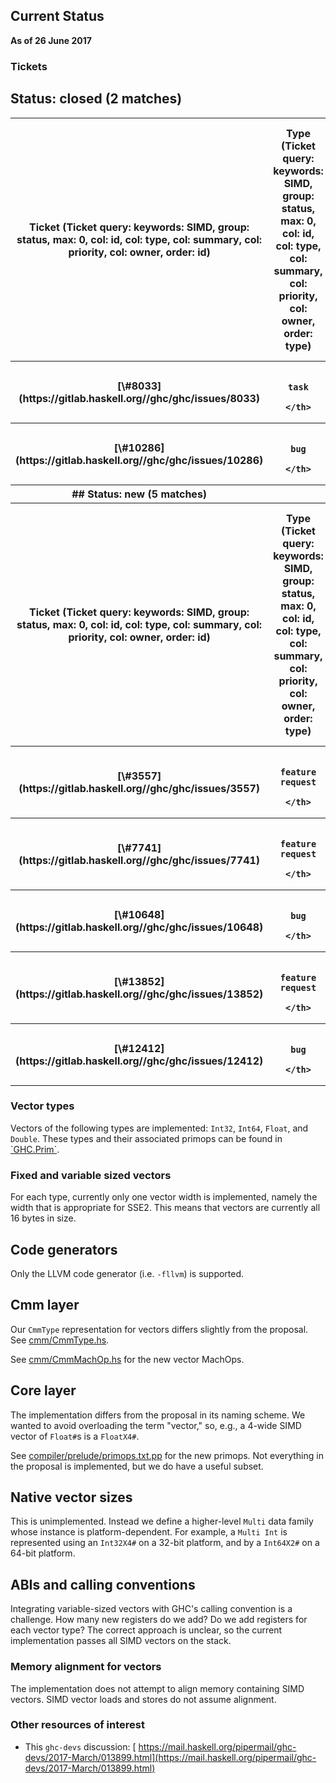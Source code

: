 ## Current Status

**As of 26 June 2017**

### Tickets

## Status: closed (2 matches)

<table><tr><th>Ticket (Ticket query: keywords: SIMD, group: status, max: 0, col: id, col: type, col: summary, col: priority, col: owner, order: id)</th>
<th>Type (Ticket query: keywords: SIMD, group: status, max: 0, col: id, col: type, col: summary, col: priority, col: owner, order: type)</th>
<th>Summary (Ticket query: keywords: SIMD, group: status, max: 0, col: id, col: type, col: summary, col: priority, col: owner, order: summary)</th>
<th>Priority (Ticket query: keywords: SIMD, group: status, max: 0, col: id, col: type, col: summary, col: priority, col: owner, desc: 1, order: priority)</th>
<th>Owner (Ticket query: keywords: SIMD, group: status, max: 0, col: id, col: type, col: summary, col: priority, col: owner, order: owner)</th></tr>
<tr><th>[\#8033](https://gitlab.haskell.org//ghc/ghc/issues/8033)</th>
<th>
                      
                      
                      
                      
                      
                      
                      
                      
                      task
                    </th>
<th>[add AVX register support to llvm calling convention](https://gitlab.haskell.org//ghc/ghc/issues/8033)</th>
<th>
                      
                      
                      
                      
                      
                      
                      
                      
                      normal
                    </th>
<th></th></tr>
<tr><th>[\#10286](https://gitlab.haskell.org//ghc/ghc/issues/10286)</th>
<th>
                      
                      
                      
                      
                      
                      
                      
                      
                      bug
                    </th>
<th>[native code generator: GHC crash at GHC.Prim SIMD vector](https://gitlab.haskell.org//ghc/ghc/issues/10286)</th>
<th>
                      
                      
                      
                      
                      
                      
                      
                      
                      normal
                    </th>
<th></th></tr>
<tr><th>## Status: new (5 matches)

</th>
<th></th>
<th></th>
<th></th>
<th></th></tr>
<tr><th>Ticket (Ticket query: keywords: SIMD, group: status, max: 0, col: id, col: type, col: summary, col: priority, col: owner, order: id)</th>
<th>Type (Ticket query: keywords: SIMD, group: status, max: 0, col: id, col: type, col: summary, col: priority, col: owner, order: type)</th>
<th>Summary (Ticket query: keywords: SIMD, group: status, max: 0, col: id, col: type, col: summary, col: priority, col: owner, order: summary)</th>
<th>Priority (Ticket query: keywords: SIMD, group: status, max: 0, col: id, col: type, col: summary, col: priority, col: owner, desc: 1, order: priority)</th>
<th>Owner (Ticket query: keywords: SIMD, group: status, max: 0, col: id, col: type, col: summary, col: priority, col: owner, order: owner)</th></tr>
<tr><th>[\#3557](https://gitlab.haskell.org//ghc/ghc/issues/3557)</th>
<th>
                      
                      
                      
                      
                      
                      
                      
                      
                      feature request
                    </th>
<th>[CPU Vector instructions in GHC.Prim](https://gitlab.haskell.org//ghc/ghc/issues/3557)</th>
<th>
                      
                      
                      
                      
                      
                      
                      
                      
                      normal
                    </th>
<th></th></tr>
<tr><th>[\#7741](https://gitlab.haskell.org//ghc/ghc/issues/7741)</th>
<th>
                      
                      
                      
                      
                      
                      
                      
                      
                      feature request
                    </th>
<th>[Add SIMD support to x86/x86_64 NCG](https://gitlab.haskell.org//ghc/ghc/issues/7741)</th>
<th>
                      
                      
                      
                      
                      
                      
                      
                      
                      normal
                    </th>
<th>abhir00p</th></tr>
<tr><th>[\#10648](https://gitlab.haskell.org//ghc/ghc/issues/10648)</th>
<th>
                      
                      
                      
                      
                      
                      
                      
                      
                      bug
                    </th>
<th>[Some 64-vector SIMD primitives are absolutely useless](https://gitlab.haskell.org//ghc/ghc/issues/10648)</th>
<th>
                      
                      
                      
                      
                      
                      
                      
                      
                      normal
                    </th>
<th></th></tr>
<tr><th>[\#13852](https://gitlab.haskell.org//ghc/ghc/issues/13852)</th>
<th>
                      
                      
                      
                      
                      
                      
                      
                      
                      feature request
                    </th>
<th>[Can we have more SIMD primops, corresponding to the untapped AVX etc. instructions?](https://gitlab.haskell.org//ghc/ghc/issues/13852)</th>
<th>
                      
                      
                      
                      
                      
                      
                      
                      
                      normal
                    </th>
<th></th></tr>
<tr><th>[\#12412](https://gitlab.haskell.org//ghc/ghc/issues/12412)</th>
<th>
                      
                      
                      
                      
                      
                      
                      
                      
                      bug
                    </th>
<th>[SIMD things introduce a metric ton of known key things](https://gitlab.haskell.org//ghc/ghc/issues/12412)</th>
<th>
                      
                      
                      
                      
                      
                      
                      
                      
                      low
                    </th>
<th></th></tr></table>

### Vector types


Vectors of the following types are implemented: `Int32`, `Int64`, `Float`, and `Double`. These types and their associated primops can be found in [ \`GHC.Prim\`](https://downloads.haskell.org/~ghc/8.0.2/docs/html/libraries/ghc-prim-0.5.0.0/GHC-Prim.html#g:28).

### Fixed and variable sized vectors


For each type, currently only one vector width is implemented, namely the width that is appropriate for SSE2. This means that vectors are currently all 16 bytes in size.

## Code generators


Only the LLVM code generator (i.e. `-fllvm`) is supported.

## Cmm layer


Our `CmmType` representation for vectors differs slightly from the proposal. See [cmm/CmmType.hs](/trac/ghc/browser/compiler/cmm/CmmType.hs?rev=e42746d07239888c74e937046fadf93655b44b65#L42)[](/trac/ghc/export/HEAD/ghc/compiler/cmm/CmmType.hs#L42).


See [cmm/CmmMachOp.hs](/trac/ghc/browser/compiler/cmm/CmmMachOp.hs?rev=e42746d07239888c74e937046fadf93655b44b65#L106)[](/trac/ghc/export/HEAD/ghc/compiler/cmm/CmmMachOp.hs#L106) for the new vector MachOps.

## Core layer


The implementation differs from the proposal in its naming scheme. We wanted to avoid overloading the term "vector," so, e.g., a 4-wide SIMD vector of `Float#`s is a `FloatX4#`.


See [compiler/prelude/primops.txt.pp](/trac/ghc/browser/compiler/prelude/primops.txt.pp?rev=e42746d07239888c74e937046fadf93655b44b65#L1935)[](/trac/ghc/export/HEAD/ghc/compiler/prelude/primops.txt.pp#L1935) for the new primops. Not everything in the proposal is implemented, but we do have a useful subset.

## Native vector sizes


This is unimplemented. Instead we define a higher-level `Multi` data family whose instance is platform-dependent. For example, a `Multi Int` is represented using an `Int32X4#` on a 32-bit platform, and by a `Int64X2#` on a 64-bit platform.

## ABIs and calling conventions


Integrating variable-sized vectors with GHC's calling convention is a challenge. How many new registers do we add? Do we add registers for each vector type? The correct approach is unclear, so the current implementation passes all SIMD vectors on the stack.

### Memory alignment for vectors


The implementation does not attempt to align memory containing SIMD vectors. SIMD vector loads and stores do not assume alignment.

### Other resources of interest

- This `ghc-devs` discussion: [ https://mail.haskell.org/pipermail/ghc-devs/2017-March/013899.html](https://mail.haskell.org/pipermail/ghc-devs/2017-March/013899.html)